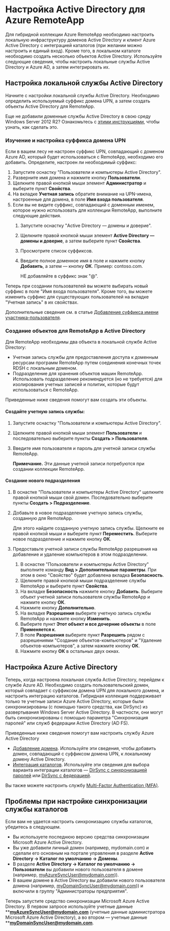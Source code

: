 
<properties 
    pageTitle="Настройка Active Directory для Azure RemoteApp" 
    description="Узнайте, как настроить Active Directory для работы с Azure RemoteApp." 
    services="remoteapp" 
	documentationCenter="" 
    authors="lizap" 
    manager="mbaldwin" />

<tags 
    ms.service="remoteapp" 
    ms.workload="compute" 
    ms.tgt_pltfrm="na" 
    ms.devlang="na" 
    ms.topic="article" 
    ms.date="08/03/2015" 
    ms.author="elizapo" />



# Настройка Active Directory для Azure RemoteApp


Для гибридной коллекции Azure RemoteApp необходимо настроить локальную инфраструктуру доменов Active Directory и клиент Azure Active Directory с интеграцией каталогов (при желании можно настроить и единый вход). Кроме того, в локальном каталоге необходимо создать несколько объектов Active Directory. Используйте следующие сведения, чтобы настроить локальные службы Active Directory и Azure AD, а затем интегрировать их.

## Настройка локальной службы Active Directory
Начните с настройки локальной службы Active Directory. Необходимо определить используемый суффикс домена UPN, а затем создать объекты Active Directory для RemoteApp.

Еще не добавили доменные службы Active Directory в свою среду Windows Server 2012 R2? Ознакомьтесь с [этими инструкциями](https://technet.microsoft.com/library/cc731053.aspx), чтобы узнать, как сделать это.
### Изучение и настройка суффикса домена UPN
Если в вашем лесу не настроен суффикс UPN, совпадающий с доменом Azure AD, который будет использоваться с RemoteApp, необходимо его добавить. Определите, настроен ли необходимый суффикс:


1. Запустите оснастку "Пользователи и компьютеры Active Directory".
2.	Разверните имя домена и нажмите кнопку **Пользователи**.
3.	Щелкните правой кнопкой мыши элемент **Администратор** и выберите пункт **Свойства**.
4.	На вкладке **Учетная запись** обратите внимание на UPN-имена, настроенные для домена, в поле **Имя входа пользователя**.
5.	Если вы не видите суффикс, совпадающий с доменным именем, которое нужно использовать для коллекции RemoteApp, выполните следующие действия.
	1.	Запустите оснастку "Active Directory — домены и доверие".
	2.	Щелкните правой кнопкой мыши элемент **Active Directory — домены и доверие**, а затем выберите пункт **Свойства**.
	3.	Просмотрите список суффиксов.
	4.	Введите полное доменное имя в поле и нажмите кнопку **Добавить**, а затем — кнопку **ОК**. Пример: contoso.com. 

		НЕ добавляйте в суффикс знак "@".

Теперь при создании пользователей вы можете выбирать новый суффикс в поле "Имя входа пользователя". Кроме того, вы можете изменить суффикс для существующих пользователей на вкладке "Учетная запись" в их свойствах.

Дополнительные сведения см. в статье [Добавление суффикса имени участника-пользователя](http://technet.microsoft.com/library/cc772007.aspx).

### Создание объектов для RemoteApp в Active Directory
Для RemoteApp необходимы два объекта в локальной службе Active Directory:


- Учетная запись службы для предоставления доступа к доменным ресурсам программ RemoteApp путем соединения конечных точек RDSH с локальным доменом.
- Подразделение для хранения объектов машин RemoteApp. Использовать подразделение рекомендуется (но не требуется) для изолирования учетных записей и политик, которые будут использоваться с RemoteApp.

Приведенные ниже сведения помогут вам создать эти объекты.

#### Создайте учетную запись службы:


1. Запустите оснастку "Пользователи и компьютеры Active Directory".
2.	Щелкните правой кнопкой мыши элемент **Пользователи** и последовательно выберите пункты **Создать > Пользователя**.
3.	Введите имя пользователя и пароль для учетной записи службы RemoteApp.

	**Примечание.** Эти данные учетной записи потребуются при создании коллекции RemoteApp.

#### Создание нового подразделения


1. В оснастке "Пользователи и компьютеры Active Directory" щелкните правой кнопкой мыши свой домен. Последовательно выберите пункты **Создать > Подразделение**.
2. Добавьте в новое подразделение учетную запись службы, созданную для RemoteApp.

	Для этого найдите созданную учетную запись службы. Щелкните ее правой кнопкой мыши и выберите пункт **Переместить**. Выберите новое подразделение и нажмите кнопку **ОК**.


1. Предоставьте учетной записи службы RemoteApp разрешения на добавление и удаление компьютеров в этом подразделении.
	1. В оснастке "Пользователи и компьютеры Active Directory" выполните команду **Вид > Дополнительные параметры**. При этом в окно "Свойство" будет добавлена вкладка **Безопасность**.
	2. Щелкните правой кнопкой мыши подразделение службы RemoteApp и выберите пункт **Свойства**.
	3. На вкладке **Безопасность** нажмите кнопку **Добавить**. Выберите объект учетной записи пользователя службы RemoteApp и нажмите кнопку **ОК**.
	4. Нажмите кнопку **Дополнительно**.
	5. На вкладке **Разрешения** выберите учетную запись службы RemoteApp и нажмите кнопку **Изменить**.
	6. Выберите пункт **Этот объект и все дочерние объекты** в поле **Применяется к**.
	7. В поле **Разрешения** выберите пункт **Разрешить** рядом с разрешениями "Создание объектов-компьютеров" и "Удаление объектов-компьютеров", а затем нажмите кнопку **ОК**. 
	8. Нажмите кнопку **ОК** в остальных двух окнах.


## Настройка Azure Active Directory
Теперь, когда настроена локальная служба Active Directory, перейдем к службе Azure AD. Необходимо создать пользовательский домен, который совпадает с суффиксом домена UPN для локального домена, и настроить интеграцию каталогов. Гибридная коллекция поддерживает только те учетные записи Azure Active Directory, которые были синхронизированы (с помощью такого средства, как DirSync) из развертывания Windows Server Active Directory. В частности, они могут быть синхронизированы с помощью параметра "Синхронизация паролей" или служб федерации Active Directory (AD FS).

Приведенные ниже сведения помогут вам настроить службу Azure Active Directory


- [Добавление домена](http://technet.microsoft.com/library/hh969247.aspx). Используйте эти сведения, чтобы добавить домен, совпадающий с суффиксом домена UPN, к локальному домену Active Directory.
- [Интеграция каталогов](http://technet.microsoft.com/library/jj573653.aspx). Используйте эти сведения для выбора варианта интеграции каталогов — [DirSync с синхронизацией паролей](http://technet.microsoft.com/library/dn441214.aspx) или [DirSync с федерацией](http://technet.microsoft.com/library/dn441213.aspx).

Вы также можете настроить службу [Multi-Factor Authentication (MFA)](http://technet.microsoft.com/library/dn249466.aspx).

## Проблемы при настройке синхронизации службы каталогов

Если вам не удается настроить синхронизацию службы каталогов, убедитесь в следующем.

- Вы используете последнюю версию средства синхронизации Microsoft Azure Active Directory. 
-	Вы уже добавили личный домен (например, mydomain.com) и сделали его основным на портале управления в разделе **Active Directory -> Каталог по умолчанию -> Домены**.
-	В разделе **Active Directory -> Каталог по умолчанию -> Пользователи** вы добавили нового пользователя в домене (например, myAzureSyncUser@mydomain.com)).
-	В вашем домене в Active Directory вы добавили нового пользователя домена (например, myDomainSyncUser@mydomain.com)) и включили в группу "Администраторы предприятия".

Теперь запустите средство синхронизации Microsoft Azure Active Directory. В первом запросе используйте учетные данные ****myAzureSyncUser@mydomain.com** (учетные данные администратора Microsoft Azure Active Directory), а во втором — учетные данные ****myDomainSyncUser@mydomain.com**.
 

<!---HONumber=August15_HO7-->